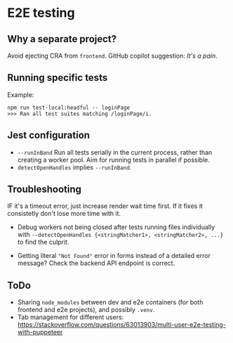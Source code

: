 # E2E testing

## Why a separate project?

Avoid ejecting CRA from ``frontend``. GitHub copilot suggestion: _It's a pain_.

## Running specific tests

Example:
```shell
npm run test-local:headful -- loginPage
>>> Ran all test suites matching /loginPage/i.

```

## Jest configuration

- ``--runInBand`` Run all tests serially in the current process, rather than creating a worker pool. Aim for running tests in parallel if possible.
- ``detectOpenHandles`` implies ``--runInBand``.

## Troubleshooting

IF it's a timeout error, just increase render wait time first. If it fixes it consistetly don't lose more time with it.

- Debug workers not being closed after tests running files individually with ``--detectOpenHandles {<stringMatcher1>, <stringMatcher2>, ...}`` to find the culprit.

- Getting literal ``"Not Found"`` error in forms instead of a detailed error message? Check the backend API endpoint is correct.

## ToDo

- Sharing ``node_modules`` between dev and e2e containers (for both frontend and e2e projects), and possibly ``.venv``.
- Tab management for different users: https://stackoverflow.com/questions/63013903/multi-user-e2e-testing-with-puppeteer
